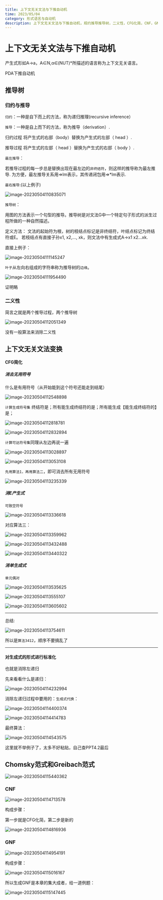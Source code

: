 ```yaml
---
title: 上下文无关文法与下推自动机 
time: 2023/05/04
category: 形式语言与自动机 
description: 上下文无关文法与下推自动机，规约推导推导树，二义性，CFG化简，CNF，GNF生成。
---
```


# 上下文无关文法与下推自动机

产生式形如A→a，A∈N,α∈(NUT)*所描述的语言称为上下文无关语言。

PDA下推自动机

## 推导树

### 归约与推导

`归约`：一种是自下而上的方法，称为递归推理(recursive inference）

`推导`：一种是自上而下的方法，称为推导（derivation）.

归约过程   将产生式的右部（body）替换为产生式的左部（ head ）.

推导过程   将产生式的左部（ head ）替换为产生式的右部（ body ）.

`最左推导`：

若推导过程的每一步总是替换出现在最左边的`非终结符`，则这样的推导称为最左推导. 为方便，最左推导关系用=>lm表示，其传递闭包用=>*lm表示.

`最右推导`:(以上例子)

![image-20230504110835071](https://cdn.jsdelivr.net/gh/gdlearncoding/blogImage@main/202305041157862.png)

`推导树`：

用图的方法表示一个句型的推导。推导树是对文法G中一个特定句子形式的派生过程所做的一种自然描述。

定义方法：
文法的起始符为根，树的枝结点标记是非终结符，叶结点标记为终结符或E。
若枝结点有直接子孙x1, x2,…, xk，则文法中有生成式A→x1 x2…xk.

直接上例子：

![image-20230504111145247](https://cdn.jsdelivr.net/gh/gdlearncoding/blogImage@main/202305041157864.png)

`叶子`从左向右组成的字符串称为推导树的`边缘`。

![image-20230504111954490](https://cdn.jsdelivr.net/gh/gdlearncoding/blogImage@main/202305041157865.png)

证明略

### 二义性

简言之就是两个推导过程，两个推导树

![image-20230504112051349](https://cdn.jsdelivr.net/gh/gdlearncoding/blogImage@main/202305041157866.png)

没有一般算法来消除二义性

## 上下文无关文法变换

#### CFG简化

##### 消去无用符号

什么是有用符号（从开始能到这个符号还能走到结尾）

![image-20230504112548898](https://cdn.jsdelivr.net/gh/gdlearncoding/blogImage@main/202305041157867.png)

`计算生成符号集` 终结符是；所有能生成终结符的是；所有能生成【能生成终结符的】是；

![image-20230504112818781](https://cdn.jsdelivr.net/gh/gdlearncoding/blogImage@main/202305041157868.png)

![image-20230504112832894](https://cdn.jsdelivr.net/gh/gdlearncoding/blogImage@main/202305041157869.png)

`计算可达符号集`同理从左边再说一遍

![image-20230504113028897](https://cdn.jsdelivr.net/gh/gdlearncoding/blogImage@main/202305041157870.png)

![image-20230504113053108](https://cdn.jsdelivr.net/gh/gdlearncoding/blogImage@main/202305041157871.png)

`先用算法1，再用算法二`，即可消去所有无用符号

![image-20230504113235339](https://cdn.jsdelivr.net/gh/gdlearncoding/blogImage@main/202305041157872.png)

##### 消E产生式

`可致空符号`

![image-20230504113336618](https://cdn.jsdelivr.net/gh/gdlearncoding/blogImage@main/202305041157873.png)

对应算法三：

![image-20230504113359962](https://cdn.jsdelivr.net/gh/gdlearncoding/blogImage@main/202305041157874.png)

![image-20230504113432488](https://cdn.jsdelivr.net/gh/gdlearncoding/blogImage@main/202305041157875.png)

![image-20230504113440322](https://cdn.jsdelivr.net/gh/gdlearncoding/blogImage@main/202305041157876.png)

##### 消单生成式

`单元偶对`

![image-20230504113535625](https://cdn.jsdelivr.net/gh/gdlearncoding/blogImage@main/202305041157877.png)

![image-20230504113555107](https://cdn.jsdelivr.net/gh/gdlearncoding/blogImage@main/202305041157878.png)

![image-20230504113605602](https://cdn.jsdelivr.net/gh/gdlearncoding/blogImage@main/202305041157879.png)

---

总结:

![image-20230504113754611](https://cdn.jsdelivr.net/gh/gdlearncoding/blogImage@main/202305041157880.png)

所以是`算法3412`，顺序不要搞乱了

---

#### 对生成式的形式进行标准化

也就是消除左递归

先来看看什么是递归：

![image-20230504114232994](https://cdn.jsdelivr.net/gh/gdlearncoding/blogImage@main/202305041157881.png)

消除左递归过程中要用的：`生成式代换`：

![image-20230504114400374](https://cdn.jsdelivr.net/gh/gdlearncoding/blogImage@main/202305041157882.png)

![image-20230504114414783](https://cdn.jsdelivr.net/gh/gdlearncoding/blogImage@main/202305041157883.png)

最终算法：

![image-20230504114543575](https://cdn.jsdelivr.net/gh/gdlearncoding/blogImage@main/202305041157884.png)

这里就不举例子了，太多不好粘贴，自己查PPT4.2最后

## Chomsky范式和Greibach范式

![image-20230504115440362](https://cdn.jsdelivr.net/gh/gdlearncoding/blogImage@main/202305041157885.png)

### CNF

![image-20230504114713578](https://cdn.jsdelivr.net/gh/gdlearncoding/blogImage@main/202305041157886.png)

构成步骤：

第一步就是CFG化简，第二步是新的

![image-20230504114816936](https://cdn.jsdelivr.net/gh/gdlearncoding/blogImage@main/202305041157887.png)

### GNF

![image-20230504114954191](https://cdn.jsdelivr.net/gh/gdlearncoding/blogImage@main/202305041157888.png)

构成步骤：

![image-20230504115016167](https://cdn.jsdelivr.net/gh/gdlearncoding/blogImage@main/202305041157889.png)

所以生成GNF是本章的集大成者，给一道例题：

![image-20230504115147445](https://cdn.jsdelivr.net/gh/gdlearncoding/blogImage@main/202305041157890.png)
